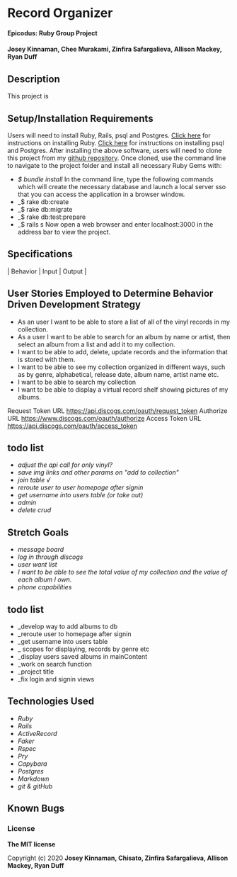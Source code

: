 # Record Organizer

#### Epicodus: Ruby Group Project


#### Josey Kinnaman, Chee Murakami, Zinfira Safargalieva, Allison Mackey, Ryan Duff 

## Description
This project is 

## Setup/Installation Requirements
Users will need to install Ruby, Rails, psql and Postgres.
[Click here](https://www.ruby-lang.org/en/documentation/installation/) for instructions on installing Ruby.
[Click here](https://dataschool.com/learn-sql/how-to-start-a-postgresql-server-on-mac-os-x/) for instructions on installing psql and Postgres.
After installing the above software, users will need to clone this project from my [github repository](https://github.com/JoseyKinnaman/record_collector). Once cloned, use the command line to navigate to the project folder and install all necessary Ruby Gems with: 
* _$ bundle install_
In the command line, type the following commands which will create the necessary database and launch a local server sso that you can access the application in a browser window.
* _$ rake db:create 
* _$ rake db:migrate
* _$ rake db:test:prepare
* _$ rails s
Now open a web browser and enter localhost:3000 in the address bar to view the project.


## Specifications

| Behavior       | Input         | Output  |

## User Stories Employed to Determine Behavior Driven Development Strategy

* As an user I want to be able to store a list of all of the vinyl records in my collection.
* As a user I want to be able to search for an album by name or artist, then select an album from a list and add it to my collection.
* I want to be able to add, delete, update records and the information that is stored with them.
* I want to be able to see my collection organized in different ways, such as by genre, alphabetical, release date, album name, artist name etc.
* I want to be able to search my collection
* I want to be able to display a virtual record shelf showing pictures of my albums. 

Request Token URL    https://api.discogs.com/oauth/request_token
Authorize URL    https://www.discogs.com/oauth/authorize
Access Token URL    https://api.discogs.com/oauth/access_token

## todo list
<!-- back end -->
* _adjust the api call for only vinyl?_
* _save img links and other params on "add to collection"_
* _join table √_ 
* _reroute user to user homepage after signin_
* _get username into users table (or take out)_
* _admin_
* _delete crud_

## Stretch Goals
* _message board_
* _log in through discogs_
* _user want list_
* _I want to be able to see the total value of my collection and the value of each album I own._
* _phone capabilities_

## todo list
* _develop way to add albums to db
* _reroute user to homepage after signin
* _get username into users table
* _ scopes for displaying, records by genre etc
* _display users saved albums in mainContent
* _work on search function
* _project title
* _fix login and signin views



## Technologies Used
* _Ruby_
* _Rails_
* _ActiveRecord_
* _Faker_
* _Rspec_
* _Pry_
* _Capybara_
* _Postgres_
* _Markdown_
* _git & gitHub_

## Known Bugs

### License

**The MIT license**

Copyright (c) 2020 **Josey Kinnaman, Chisato, Zinfira Safargalieva, Allison Mackey, Ryan Duff**
